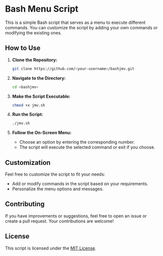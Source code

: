 # Bash Menu Script

This is a simple Bash script that serves as a menu to execute different commands. You can customize the script by adding your own commands or modifying the existing ones.

## How to Use

1. **Clone the Repository:**
    ```bash
    git clone https://github.com/<your-username>/bashjmv.git
    ```

2. **Navigate to the Directory:**
    ```bash
    cd <bashjmv>
    ```

3. **Make the Script Executable:**
    ```bash
    chmod +x jmv.sh
    ```

4. **Run the Script:**
    ```bash
    ./jmv.sh
    ```

5. **Follow the On-Screen Menu:**
    - Choose an option by entering the corresponding number.
    - The script will execute the selected command or exit if you choose.

## Customization

Feel free to customize the script to fit your needs:
- Add or modify commands in the script based on your requirements.
- Personalize the menu options and messages.

## Contributing

If you have improvements or suggestions, feel free to open an issue or create a pull request. Your contributions are welcome!

## License

This script is licensed under the [MIT License](LICENSE).
